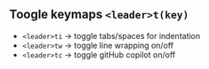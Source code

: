 ## Toogle keymaps `<leader>t(key)`

- `<leader>ti` -> toggle tabs/spaces for indentation
- `<leader>tw` -> toggle line wrapping on/off
- `<leader>tc` -> toggle gitHub copilot on/off

